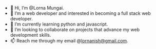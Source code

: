 - 👋 Hi, I’m @Lorna Mungai.
- 👀 I’m a web developer and interested in becoming a full stack web developer.
- 🌱 I’m currently learning python and javascript.
- 💞️ I’m looking to collaborate on projects that advance my web development skills.
- 📫 Reach me through my email @lornanish@gmail.com.

<!---
Lornzyy/Lornzyy is a ✨ special ✨ repository because its `README.md` (this file) appears on your GitHub profile.
You can click the Preview link to take a look at your changes.
--->
